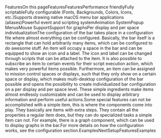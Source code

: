 FeaturesOn this pageFeaturesFeatures​Performance friendlyFully scriptableFully configurable (Fonts, Backgrounds, Colors, Icons, etc.)Supports drawing native macOS menu bar applications (aliases)Powerful event and scripting systemAnimation SystemPopup MenusMouse SupportSupport for graphsPer display and per space individualizationThe configuration of the bar takes place in a configuration file where almost everything can be configured.
Basically, the bar itself is a rectangle that can hold arbitrarily many items, which can be configured to do awesome stuff.
An item will occupy a space in the bar and can be equipped to show an icon and a label. The icon and label can be changed through
scripts that can be attached to the item. It is also possible to subscribe an item to certain events for their script execution action,
which makes very powerful items possible.
Furthermore, an item can be assigned to mission control spaces or displays, such that they only show on a certain space or display, which makes multi-desktop configuration
of the bar possible and opens the possibility to create individualized bar configuration on a per display and per space level.
These simple ingredients make items almost endlessly customizable and can be used to display arbitrary information and perform useful actions.Some special features can not be accomplished with a simple item, this is where the components come into play. They basically are items with
extra steps. They contain all the properties a regular item does, but they can do specialized tasks a simple item can not. For example, there
is a graph component, which can be used to display graphs in the bar.For more details on how the configuration works, see the configuration section.Examples​NextSetupFeaturesExamples